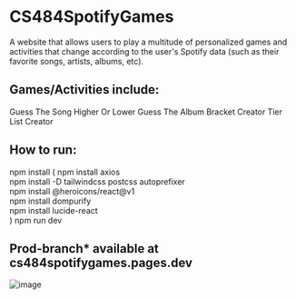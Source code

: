 # CS484SpotifyGames
A website that allows users to play a multitude of personalized games and activities that change according to the user's Spotify data (such as their favorite songs, artists, albums, etc).   

## **Games/Activities include:**   
Guess The Song
Higher Or Lower
Guess The Album
Bracket Creator
Tier List Creator


## How to run:

npm install
(
npm install axios   
npm install -D tailwindcss postcss autoprefixer   
npm install @heroicons/react@v1   
npm install dompurify   
npm install lucide-react   
)
npm run dev   
  
## Prod-branch* available at **cs484spotifygames.pages.dev**


![image](https://github.com/user-attachments/assets/b38badab-2801-4432-8adf-4646e1cce7a5)
